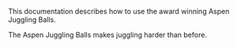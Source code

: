 This documentation describes how to use the award winning Aspen Juggling Balls.

The Aspen Juggling Balls makes juggling harder than before.
